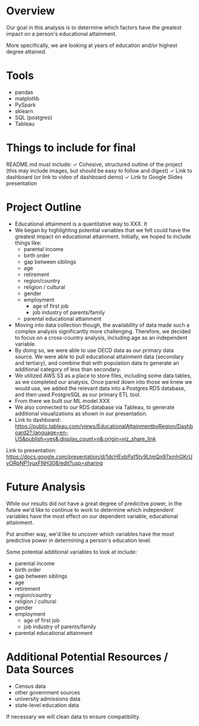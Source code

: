 # Overview
Our goal in this analysis is to determine which factors have the greatest impact on a person's educational attainment.

More specifically, we are looking at years of education and/or highest degree attained.


# Tools

- pandas
- matplotlib
- PySpark
- sklearn
- SQL (postgres)
- Tableau



# Things to include for final
README.md must include:
✓ Cohesive, structured outline of the project (this may include images, but should be easy to follow and digest)
✓ Link to dashboard (or link to video of dashboard demo)
✓ Link to Google Slides presentation



# Project Outline

- Educational attainment is a quantitative way to XXX. It 
- We began by highlighting potential variables that we felt could have the greatest impact on educational attainment. Initially, we hoped to include things like:
	- parental income
	- birth order
	- gap between siblings
	- age
	- retirement
	- region/country
	- religion / cultural
	- gender
	- employment
		- age of first job
		- job industry of parents/family
	- parental educational attainment
- Moving into data collection though, the availability of data made such a complex analysis significantly more challenging. Therefore, we decided to focus on a cross-country analysis, including age as an independent variable.
- By doing so, we were able to use OECD data as our primary data source. We were able to pull educational attainment data (secondary and tertiary), and combine that with population data to generate an additional category of less than secondary.
- We utilized AWS S3 as a place to store files, including some data tables, as we completed our analysis. Once pared down into those we knew we would use, we added the relevant data into a Postgres RDS database, and then used PostgreSQL as our primary ETL tool.
- From there we built our ML model XXX
- We also connected to our RDS database via Tableau, to generate additional visualizations as shown in our presentation.
- Link to dashboard: https://public.tableau.com/views/EducationalAttainmentbyRegion/Dashboard2?:language=en-US&publish=yes&:display_count=n&:origin=viz_share_link


Link to presentation: https://docs.google.com/presentation/d/1dcHEvbPaf5ty9LtmQn97xmhGKrUyORpNP1yuxFNH308/edit?usp=sharing


# Future Analysis
While our results did not have a great degree of predicitve power, in the future we'd like to continue to work to determine which independent variables have the most effect on our dependent variable, educational attainment.

Put another way, we'd like to uncover which variables have the most predictive power in determining a person's education level.

Some potential additional variables to look at include:

- parental income
- birth order
- gap between siblings
- age
- retirement
- region/country
- religion / cultural
- gender
- employment
	- age of first job
	- job industry of parents/family
- parental educational attainment

# Additional Potential Resources / Data Sources

- Census data
- other government sources
- university admissions data
- state-level education data

If necessary we will clean data to ensure compatibility.
